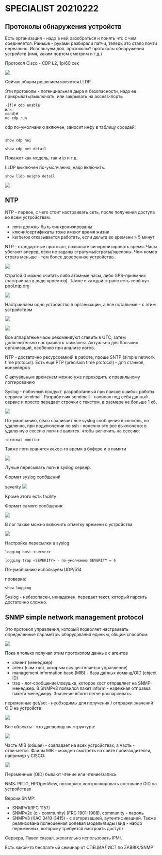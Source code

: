# SPECIALIST 20210222
## Протоколы обнаружения устройств

Есть организация - надо в ней разобраться и понять что с чем соединяется. Раньше - руками разбирали патчи, теперь это стало почти нереально. Используем доп. протоколы? протоколы обнаружения устройств (имя, каким портом смотрим и т.д.)

Протокол Cisco - CDP
L2, 1р/60 сек

![](./pictures/01.jpg)

Сейчас общим решением является LLDP. 

Эти протоколы - потенциальная дыра в безопасности, надо ее прикрывать/выключать, или закрывать на access-порты
```
-if)# cdp ensble
или
cond)#
no cdp run
```

cdp по-умолчанию включен, заносит инфу в таблицу соседей:

```

show cdp nei

show cdp nei detail

```

Покажет как модель, так и ip и т.д.

LLDP выключен по-умолчанию, надо включить.

```
show lldp neighb detail
```
![](./pictures/02.jpg)


## NTP
NTP - первое, с чего стоит настраивать сеть, после получения доступа ко всем устройствам. 
- логи должны быть синхронизированы
- ключи/сертификаты тоже имеют время жизни
- kerberos отказывается работать, если дельта во времени > 5 минут

NTP - стандартные протокол, позволяте синхронизировать время. Часы убегают вперед, если не заданы стратумы/страты/эшелоны. Чем номер страта меньше - тем более доверенное устройство. 

![](./pictures/03.jpg)

Стратой 0 можно считать либо атомные часы, либо GPS-приемник (настраивал в ряде проектов). Также в каждой стране есть свой пул pool.ntp.org

![](./pictures/04.jpg)

Настраиваем одно устройство в организации, а все остальные - с этим устройством

![](./pictures/05.jpg)

![](./pictures/06.jpg)

Все аппаратные часы рекомендуют ставить в UTC, затем дополнительно настраивать таймзоны. Актуально для больших организаций, особенно при анализе логов.

NTP - достаточно ресурсоемкий в работе, проще SNTP (simple network time protocol). Есть еще PTP (precision time protocol) - для станков, конвейеров

С актуальным временем можно уже переходить к правильному логгированию

Syslog - побочный продукт, разработанный при поиске ошибок работы сервиса sendmail. Разработчик sendmail - написал под себя данный сервис и просто передает строчки с текстом, в размере не больше 1 кб.

![](./pictures/07.jpg)

По-умолчанию, cisco сваливает все syslog сообщения в консоль, но удаленно, при подключении по ssh - конечно это все выключено: в удаленную сессию логи не валятся. чтобы включить на сессию:

```
terminal monitor
```

Также логи хранятся какое-то время в буфере и в памяти

![](./pictures/08.jpg)

Лучше пересылать логи в syslog сервер.

Формат syslog сообщений

severity
![](./pictures/09.jpg)

Кроме этого есть facility

Формат самого сообщения:

![](./pictures/10.jpg)

В лог также можно включить отметку времени с устройства

![](./pictures/11.jpg)

Настройка пересылки в syslog
```
logging host <server>

logging trap <SEVERITY> - по-умолчанию SEVERITY = 6
```

По-умолчанию используем UDP/514

проверка:
```
show logging
```
Syslog - небезопасен, ненадежен, передает текст, который парсить достаточно сложно.


## SNMP simple network management protocol
Это протокол управления, который позволяет настраивать определенные параметры оборудования единым, общим способом

![](./pictures/12.jpg)

Пока я только получал этим протоколом данные с агентов
- клиент (менеджер)
- агент (сам хост, которым осуществляется управление)
- management information base (MIB) - база данных команд/OID (object ID)
- trap - лог-сообщение/ловушка, которое хост отправляет на SNMP-менеджер. В SNMPv3 появился пакет inform - надежная отправка пакета менеджеру. Значение inform легче распарсивать.

переменные get/set - необходимы для получения / отправки значений OID на устройств

![](./pictures/13.jpg)

Все объекты - это древовидная структура:

![](./pictures/14.jpg)

Часть MIB (общая) - совпадает на всех устройствах, а часть - отличается. Файлы MIB - мождно смотреть на сайте проивзодителей, например у CISCO:

![](./pictures/15.jpg)

Переменные (OID) бывают чтение или чтение/запись

NMS: PRTG, HPOpenView, позволяют контроллировать состояние OID на устройствах

Версии SNMP:
- SNMPv1(RFC 1157)
- SNMPv2c (с - community) (FRC 1901-1908), community - пароль
- SNMPv3 (КАС 3410-3415) - с авторизацией, аутентификацией. Также реализована полноценная ролевая модель/виды (вид - набор переменных, которому требуется настроить доступ)

Сервера, Павел сказал, желательно использовать IPMI.

Есть какой-то бесплатный семинар от СПЕЦИАЛИСТ по ZABBIX/SNMP

